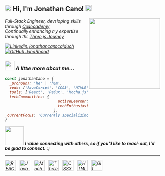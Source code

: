 
<h2><img src="https://media.giphy.com/media/v1.Y2lkPTc5MGI3NjExaHp6c2J2bWhyMW40b2VlNnVneXBodGl1cGMxejU0eTNkYnZkd3k2eCZlcD12MV9naWZzX3NlYXJjaCZjdD1z/MnAFXolQaadwOFIJIz/giphy.gif" width="20"> Hi, I'm Jonathan Cano! <img src="https://media.giphy.com/media/v1.Y2lkPTc5MGI3NjExaHp6c2J2bWhyMW40b2VlNnVneXBodGl1cGMxejU0eTNkYnZkd3k2eCZlcD12MV9naWZzX3NlYXJjaCZjdD1z/MnAFXolQaadwOFIJIz/giphy.gif" width="20"></h2>

<img align='right' src="https://media0.giphy.com/media/v1.Y2lkPTc5MGI3NjExd2h5em85eDUxeWd6c3R3Ymx6dXI2cDlyc3JyYW14dTcxNm12YzExYSZlcD12MV9pbnRlcm5hbF9naWZfYnlfaWQmY3Q9cw/XC3IoNzFjPjcgxTG51/giphy.webp" width="230">
<p><em>Full-Stack Engineer, developing skills through <a href="http://www.codecademy.com">Codecademy</a><br />
<em>Continually enhancing my expertise through the <a href="https://threejs-journey.com/">Three.js Journey</a></em></p>

[![Linkedin: jonathancanocalduch](https://img.shields.io/badge/-jonathancanocalduch-blue?style=flat-square&logo=Linkedin&logoColor=white&link=https://www.linkedin.com/in/jonathancanocalduch/)](https://www.linkedin.com/in/jonathancanocalduch)
[![GitHub JonaRhood](https://img.shields.io/github/followers/JonaRhood?label=follow&style=social)](https://github.com/JonaRhood)


### <img src="https://media.giphy.com/media/v1.Y2lkPTc5MGI3NjExdnloN2d1dXEyNWMxOG1mdnhnNWw0eDY3Mm45anVjZGZ0M2h6ajBmciZlcD12MV9naWZzX3NlYXJjaCZjdD1z/VdcrzQAm1R0Hoe1yzm/giphy.gif" width="30"> A little more about me...  

```javascript
const jonathanCano = {
  _pronouns: 'he' | 'him',
  code: ['JavaScript', 'CSS3', 'HTML5', 'Git'],
  tools: ['React', 'Redux', 'Mocha.js', 'Three.js'],
  techCommunities: {
                        activeLearner: 'Online courses, bootcamps',
                        techEnthusiast: 'Industry blogs, news'
                      },
 currentFocus: 'Currently specializing in React, React Native, and Three.js'
}
```

<img src="https://media.giphy.com/media/LnQjpWaON8nhr21vNW/giphy.gif" width="60"> <em><b>I value connecting with others, so if you'd like to reach out, I'd be glad to connect.</b> :)</em>

---
<img src="https://img.shields.io/badge/REACT-282C34?logo=react&style=for-the-badge" alt="REACT logo" title="REACT" height="35" />
&nbsp;
<img src="https://img.shields.io/badge/JavaScript-282C34?logo=javascript&logoColor=F7DF1E&style=for-the-badge" alt="JavaScript logo" title="JavaScript" height="35" />
&nbsp;
<img src="https://img.shields.io/badge/mocha.js-282C34?logo=mocha&logoColor=8d6748&style=for-the-badge" alt="Mocha.js logo" title="Mocha.js" height="35" />
&nbsp;
<img src="https://img.shields.io/badge/three.js-282C34?logo=three.js&logoColor=f16c1a&style=for-the-badge" alt="Three.js logo" title="Three.js" height="35" />
&nbsp;
<img src="https://img.shields.io/badge/css3-282C34?logo=css3&logoColor=316af2&style=for-the-badge" alt="CSS3 logo" title="CSS3" height="35" />
&nbsp;
<img src="https://img.shields.io/badge/html5-282C34?logo=html5&logoColor=f16c1a&style=for-the-badge" alt="HTML5 logo" title="HTML5" height="35" />
&nbsp;
<img src="https://img.shields.io/badge/git-282C34?logo=git&logoColor=f16c1a&style=for-the-badge" alt="Git logo" title="Git" height="35" />
&nbsp;

